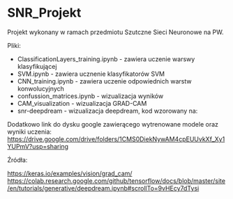 # SNR_Projekt

Projekt wykonany w ramach przedmiotu Szutczne Sieci Neuronowe na PW.

Pliki:

- ClassificationLayers_training.ipynb - zawiera uczenie warswy klasyfikującej
- SVM.ipynb - zawiera ucznenie klasyfikatorów SVM
- CNN_training.ipynb - zawiera uczenie odpowiednich warstw konwolucyjnych
- confussion_matrices.ipynb - wizualizacja wyników
- CAM_visualization - wizualizacja GRAD-CAM
- snr-deepdream - wizualizacja deepdream, kod wzorowany na: 

Dodatkowo link do dysku google zawierącego wytrenowane modele oraz wyniki uczenia:
https://drive.google.com/drive/folders/1CMS0DiekNywAM4cpEUUvkXf_Xy1YUPmV?usp=sharing
 
Źródła:

https://keras.io/examples/vision/grad_cam/
https://colab.research.google.com/github/tensorflow/docs/blob/master/site/en/tutorials/generative/deepdream.ipynb#scrollTo=9vHEcy7dTysi

